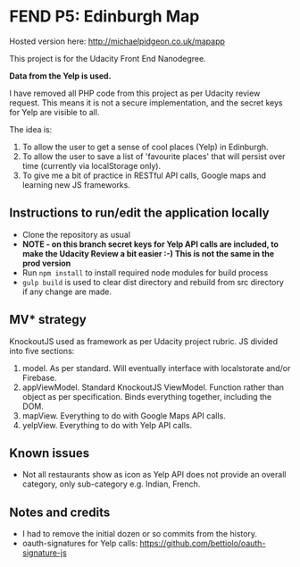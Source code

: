 # FEND P5: Edinburgh Map

Hosted version here: http://michaelpidgeon.co.uk/mapapp

This project is for the Udacity Front End Nanodegree.

**Data from the Yelp is used.**

I have removed all PHP code from this project as per Udacity review request. This means it is not a secure implementation, and the secret keys for Yelp are visible to all.

The idea is:

1. To allow the user to get a sense of cool places (Yelp) in Edinburgh.
2. To allow the user to save a list of 'favourite places' that will persist over time (currently via localStorage only).
3. To give me a bit of practice in RESTful API calls, Google maps and learning new JS frameworks.

## Instructions to run/edit the application locally

* Clone the repository as usual
* **NOTE - on this branch secret keys for Yelp API calls are included, to make the Udacity Review a bit easier :-) This is not the same in the prod version**
* Run `npm install` to install required node modules for build process
* `gulp build` is used to clear dist directory and rebuild from src directory if any change are made.

## MV* strategy

KnockoutJS used as framework as per Udacity project rubric. JS  divided into five sections:

1. model. As per standard. Will eventually interface with localstorate and/or Firebase.
2. appViewModel. Standard KnockoutJS ViewModel. Function rather than object as per specification. Binds everything together, including the DOM.
3. mapView. Everything to do with Google Maps API calls.
4. yelpView. Everything to do with Yelp API calls.

## Known issues

* Not all restaurants show as icon as Yelp API does not provide an overall category, only sub-category e.g. Indian, French.

## Notes and credits

* I had to remove the initial dozen or so commits from the history.
* oauth-signatures for Yelp calls: https://github.com/bettiolo/oauth-signature-js
